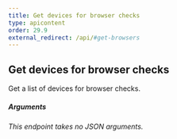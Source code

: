 ```yaml
---
title: Get devices for browser checks
type: apicontent
order: 29.9
external_redirect: /api/#get-browsers
---
```


## Get devices for browser checks

Get a list of devices for browser checks.

##### Arguments

*This endpoint takes no JSON arguments.*
